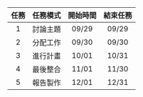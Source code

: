 | 任務 | 任務模式 | 開始時間 | 結束任務 |
|:-------:|:-------:|:-------:|:-------:|
| 1 | 討論主題 | 09/29 | 09/29 |
| 2 | 分配工作 | 09/30 | 09/30 |
| 3 | 進行計畫 | 10/01 | 10/31 |
| 4 | 最後整合 | 11/01 | 11/30 |
| 5 | 報告製作 | 12/01 | 12/31 |

